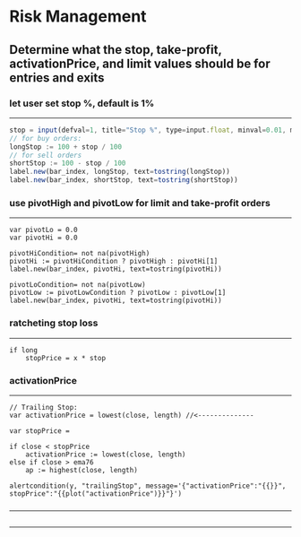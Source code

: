 # Risk Management
## Determine what the stop, take-profit, activationPrice, and limit values should be for entries and exits

### let user set stop %, default is 1%
---
```javascript
stop = input(defval=1, title="Stop %", type=input.float, minval=0.01, maxval=100, step=0.01)
// for buy orders:
longStop := 100 + stop / 100 
// for sell orders
shortStop := 100 - stop / 100 
label.new(bar_index, longStop, text=tostring(longStop))
label.new(bar_index, shortStop, text=tostring(shortStop))
```
###  use pivotHigh and pivotLow for limit and take-profit orders
---
```
var pivotLo = 0.0
var pivotHi = 0.0

pivotHiCondition= not na(pivotHigh)
pivotHi := pivotHiCondition ? pivotHigh : pivotHi[1]
label.new(bar_index, pivotHi, text=tostring(pivotHi))

pivotLoCondition= not na(pivotLow)
pivotLow := pivotLowCondition ? pivotLow : pivotLow[1]
label.new(bar_index, pivotHi, text=tostring(pivotHi))

```
### ratcheting stop loss
---
```
if long
    stopPrice = x * stop

```
### activationPrice
---
```
// Trailing Stop:
var activationPrice = lowest(close, length) //<--------------

var stopPrice = 

if close < stopPrice
    activationPrice := lowest(close, length)
else if close > ema76
    ap := highest(close, length)

alertcondition(y, "trailingStop", message='{"activationPrice":"{{}}", stopPrice":"{{plot("activationPrice")}}"}')
```
###
---
```

```

---
```

```
